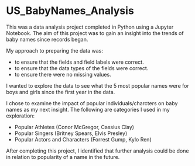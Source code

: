 # US_BabyNames_Analysis
This was a data analysis project completed in Python using a Jupyter Notebook. The aim of this project was to gain an insight into the trends of baby names since records began.

My approach to preparing the data was:
- to ensure that the fields and field labels were correct.
- to ensure that the data types of the fields were correct.
- to ensure there were no missing values.

I wanted to explore the data to see what the 5 most popular names were for boys and girls since the first year in the data.

I chose to examine the impact of popular individuals/charcters on baby names as my next insight. The following are categories I used in my exploration:
- Popular Athletes (Conor McGregor, Cassius Clay)
- Popular Singers (Britney Spears, Elvis Presley)
- Popular Actors and Characters (Forrest Gump, Kylo Ren)

After completing this project, I identified that further analysis could be done in relation to popularity of a name in the future.
